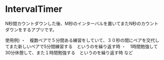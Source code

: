 # IntervalTimer

N秒間カウントダウンした後、M秒のインターバルを置いてまたN秒のカウントダウンをするアプリです。

使用例)
・　複数ペアで５分間ある練習をしていて、３０秒の間にペアを交代してまた新しいペアで5分間練習する　というのを繰り返す時
・　1時間勉強して30分休憩して、また１時間勉強する　というのを繰り返す時
など
